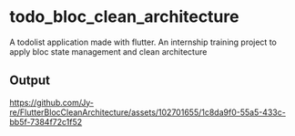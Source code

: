 # todo_bloc_clean_architecture

A todolist application made with flutter. An internship training project to apply bloc state management and clean architecture

## Output


https://github.com/Jy-re/FlutterBlocCleanArchitecture/assets/102701655/1c8da9f0-55a5-433c-bb5f-7384f72c1f52

